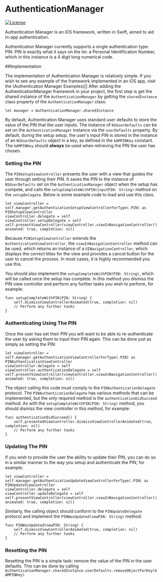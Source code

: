 AuthenticationManager
===
[![License](http://img.shields.io/badge/license-MIT-green.svg?style=flat)](http://opensource.org/licenses/MIT)

Authentication Manager is an iOS framework, written in Swift, aimed to aid in-app authentication.

Authentication Manager currently supports a single authentication type: PIN. PIN is exactly what it says on the tin: a Personal Identification Number, which in this instance is a 4 digit long numerical code.

##Implementation

The implementation of Authentication Manager is relatively simple. If you wish to see any example of the framework implemented in an iOS app, visit the (Authentication Manager Examples)[] After adding the AuthenticationManager framework in your project, the first step is get the shared instance of the `AuthenticationManager` by getting the `sharedInstance` class property of the `AuthenticationManager` class:

`let manager = AuthenticationManager.sharedInstance`

By default, Authentication Manager uses standard user defaults to store the value of the PIN that the user inputs. The instance of `NSUserDefaults` can be set on the `AuthenticationManager` instance via the `userDefaults` property. By default, during the setup setup, the user's input PIN is stored in the instance of an `NSUserDefaults` object in a key, as defined in the `kAMPINKey` constant. The `kAMPINKey` should **always** be used when retrieving the PIN the user has chosen.

### Setting the PIN

The `PINSetupViewController` presents the user with a view that guides the user through setting their PIN. It saves the PIN to the instance of `NSUserDefaults` set on the `AuthenticationManager` object when the setup has compete, and calls the `setupCompleteWithPIN(inputPIN: String)` method on the `setupDelegate`. Below is some example code to load and use this class.

```
let viewController = self.manager.getAuthenticationSetupViewControllerForType(.PIN) as PINSetupViewController
viewController.delegate = self
viewController.setupDelegate = self
self.presentViewController(viewController.viewInNavigationController(), animated: true, completion: nil)
```

Because `PINSetupViewController` extends the `AuthenticationViewController`, the `viewInNavigationController` method can be used, which returns an instance of a `UINavigationController`, which displays the correct titles for the view and provides a cancel button for the user to cancel the process. In most cases, it is highly recommended you use this.

You should also implement the `setupCompleteWithPIN(PIN: String)`, which will be called once the setup has complete. In this method you dismiss the PIN view controller and perform any further tasks you wish to perform, for example:

```
func setupCompleteWithPIN(PIN: String) {
    self.dismissViewControllerAnimated(true, completion: nil)
    // Perform any further tasks
}
```

### Authenticating Using The PIN

Once the user has set their PIN you will want to be able to re-authenticate the user by asking them to input their PIN again. This can be done just as simply as setting the PIN:

```
let viewController = self.manager.getAuthenticationViewControllerForType(.PIN) as PINAuthenticationViewController
viewController.delegate = self
viewController.authenticationDelegate = self
self.presentViewController(viewController.viewInNavigationController(), animated: true, completion: nil)
```

The object calling this code must comply to the `PINAuthenticationDelegate` protocol. The `PINAuthenticationDelegate` has various methods that can be implemented, but the only required method is the `authenticationDidSucceed` method. As with the `setupCompleteWithPIN(PIN: String)` method, you should dismiss the view controller in this method, for example:

```
func authenticationDidSucceed() {
    self.presentedViewController.dismissViewControllerAnimated(true, completion: nil)
    // Perform any further tasks
}
```

### Updating The PIN

If you wish to provide the user the ability to update their PIN, you can do so in a similar manner to the way you setup and authenticate the PIN, for example:

```
let viewController = self.manager.getAuthenticationUpdateViewControllerForType(.PIN) as PINUpdateViewController
viewController.delegate = self
viewController.updateDelegate = self
self.presentViewController(viewController.viewInNavigationController(), animated: true, completion: nil)
```

Similarly, the calling object should conform to the `PINUpdateDelegate` protocol and implement the `PINWasUpdated(newPIN: String)` method:

```
func PINWasUpdated(newPIN: String) {
    self.dismissViewControllerAnimated(true, completion: nil)
    // Perform any further tasks
}
```

### Resetting the PIN

Resetting the PIN is a simple task: remove the value of the PIN in the user defaults. This can be done by calling `AuthenticationManager.sharedInstance.userDefaults.removeObjectForKey(kAMPINKey)`